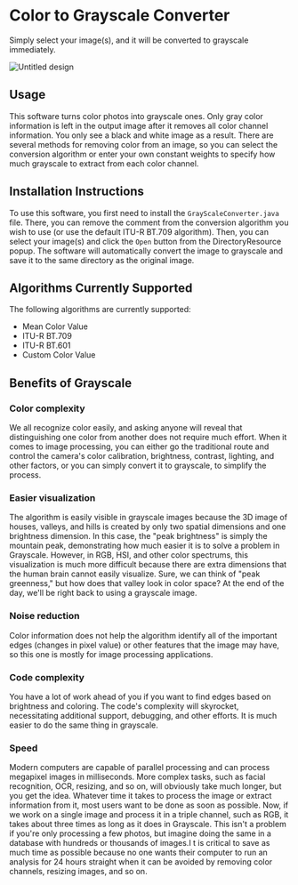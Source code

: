 # Color to Grayscale Converter
Simply select your image(s), and it will be converted to grayscale immediately.

![Untitled design](https://user-images.githubusercontent.com/96280466/184594032-e357db52-7237-467a-961d-8e7067d70d2e.png)

## Usage 
This software turns color photos into grayscale ones. Only gray color information is left in the output image after it removes all color channel information. You only see a black and white image as a result. There are several methods for removing color from an image, so you can select the conversion algorithm or enter your own constant weights to specify how much grayscale to extract from each color channel.

## Installation Instructions
To use this software, you first need to install the `GrayScaleConverter.java` file. There, you can remove the comment from the conversion algorithm you wish to use (or use the default ITU-R BT.709 algorithm). Then, you can select your image(s) and click the `Open` button from the DirectoryResource popup. The software will automatically convert the image to grayscale and save it to the same directory as the original image.

## Algorithms Currently Supported
The following algorithms are currently supported:
- Mean Color Value
- ITU-R BT.709
- ITU-R BT.601
- Custom Color Value

## Benefits of Grayscale

### Color complexity
We all recognize color easily, and asking anyone will reveal that distinguishing one color from another does not require much effort. When it comes to image processing, you can either go the traditional route and control the camera's color calibration, brightness, contrast, lighting, and other factors, or you can simply convert it to grayscale, to simplify the process.

### Easier visualization
The algorithm is easily visible in grayscale images because the 3D image of houses, valleys, and hills is created by only two spatial dimensions and one brightness dimension. In this case, the "peak brightness" is simply the mountain peak, demonstrating how much easier it is to solve a problem in Grayscale. However, in RGB, HSI, and other color spectrums, this visualization is much more difficult because there are extra dimensions that the human brain cannot easily visualize. Sure, we can think of "peak greenness," but how does that valley look in color space? At the end of the day, we'll be right back to using a grayscale image.

### Noise reduction
Color information does not help the algorithm identify all of the important edges (changes in pixel value) or other features that the image may have, so this one is mostly for image processing applications.

### Code complexity
You have a lot of work ahead of you if you want to find edges based on brightness and coloring. The code's complexity will skyrocket, necessitating additional support, debugging, and other efforts. It is much easier to do the same thing in grayscale.

### Speed
Modern computers are capable of parallel processing and can process megapixel images in milliseconds. More complex tasks, such as facial recognition, OCR, resizing, and so on, will obviously take much longer, but you get the idea. Whatever time it takes to process the image or extract information from it, most users want to be done as soon as possible. Now, if we work on a single image and process it in a triple channel, such as RGB, it takes about three times as long as it does in Grayscale. This isn't a problem if you're only processing a few photos, but imagine doing the same in a database with hundreds or thousands of images.I t is critical to save as much time as possible because no one wants their computer to run an analysis for 24 hours straight when it can be avoided by removing color channels, resizing images, and so on.
